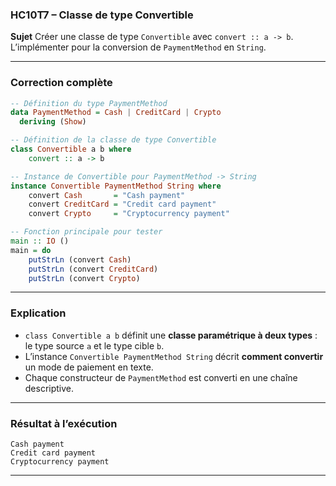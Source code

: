 ### **HC10T7 – Classe de type Convertible**

**Sujet**
Créer une classe de type `Convertible` avec `convert :: a -> b`.
L’implémenter pour la conversion de `PaymentMethod` en `String`.

---

###  **Correction complète**

```haskell
-- Définition du type PaymentMethod
data PaymentMethod = Cash | CreditCard | Crypto
  deriving (Show)

-- Définition de la classe de type Convertible
class Convertible a b where
    convert :: a -> b

-- Instance de Convertible pour PaymentMethod -> String
instance Convertible PaymentMethod String where
    convert Cash       = "Cash payment"
    convert CreditCard = "Credit card payment"
    convert Crypto     = "Cryptocurrency payment"

-- Fonction principale pour tester
main :: IO ()
main = do
    putStrLn (convert Cash)
    putStrLn (convert CreditCard)
    putStrLn (convert Crypto)
```

---

###  **Explication**

* `class Convertible a b` définit une **classe paramétrique à deux types** :
  le type source `a` et le type cible `b`.
* L’instance `Convertible PaymentMethod String` décrit **comment convertir** un mode de paiement en texte.
* Chaque constructeur de `PaymentMethod` est converti en une chaîne descriptive.

---

###  **Résultat à l’exécution**

```
Cash payment
Credit card payment
Cryptocurrency payment
```

---

